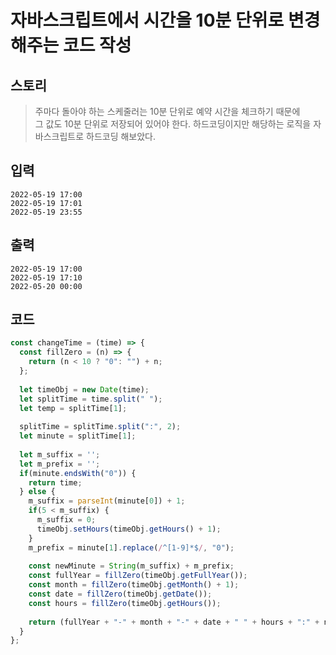 # 자바스크립트에서 시간을 10분 단위로 변경해주는 코드 작성

## 스토리
> 주마다 돌아야 하는 스케줄러는 10분 단위로 예약 시간을 체크하기 때문에  
> 그 값도 10분 단위로 저장되어 있어야 한다. 
> 하드코딩이지만 해당하는 로직을 자바스크립트로 하드코딩 해보았다. 

## 입력  

`2022-05-19 17:00`  
`2022-05-19 17:01`  
`2022-05-19 23:55`  

## 출력

`2022-05-19 17:00`  
`2022-05-19 17:10`  
`2022-05-20 00:00`  

## 코드

```javascript
const changeTime = (time) => {
  const fillZero = (n) => {
    return (n < 10 ? "0": "") + n;
  };
  
  let timeObj = new Date(time);
  let splitTime = time.split(" ");
  let temp = splitTime[1];
  
  splitTime = splitTime.split(":", 2);
  let minute = splitTime[1];
  
  let m_suffix = '';
  let m_prefix = '';
  if(minute.endsWith("0")) {
    return time;
  } else { 
    m_suffix = parseInt(minute[0]) + 1;
    if(5 < m_suffix) {
      m_suffix = 0;
      timeObj.setHours(timeObj.getHours() + 1);
    }
    m_prefix = minute[1].replace(/^[1-9]*$/, "0");
    
    const newMinute = String(m_suffix) + m_prefix;
    const fullYear = fillZero(timeObj.getFullYear());
    const month = fillZero(timeObj.getMonth() + 1);
    const date = fillZero(timeObj.getDate());
    const hours = fillZero(timeObj.getHours());
    
    return (fullYear + "-" + month + "-" + date + " " + hours + ":" + newMinute);
  }
};
```
